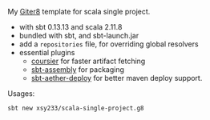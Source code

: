 My [Giter8][g8] template for scala single project.

- with sbt 0.13.13 and scala 2.11.8
- bundled with sbt, and sbt-launch.jar
- add a `repositories` file, for overriding global resolvers
- essential plugins
  - [coursier][coursier] for faster artifact fetching
  - [sbt-assembly][sbt-assembly] for packaging
  - [sbt-aether-deploy][sbt-aether-deploy] for better maven deploy support.

Usages:

```
sbt new xsy233/scala-single-project.g8
```

[g8]: http://www.foundweekends.org/giter8/
[coursier]: https://github.com/alexarchambault/coursier
[sbt-assembly]: https://github.com/sbt/sbt-assembly
[sbt-aether-deploy]: https://github.com/arktekk/sbt-aether-deploy
